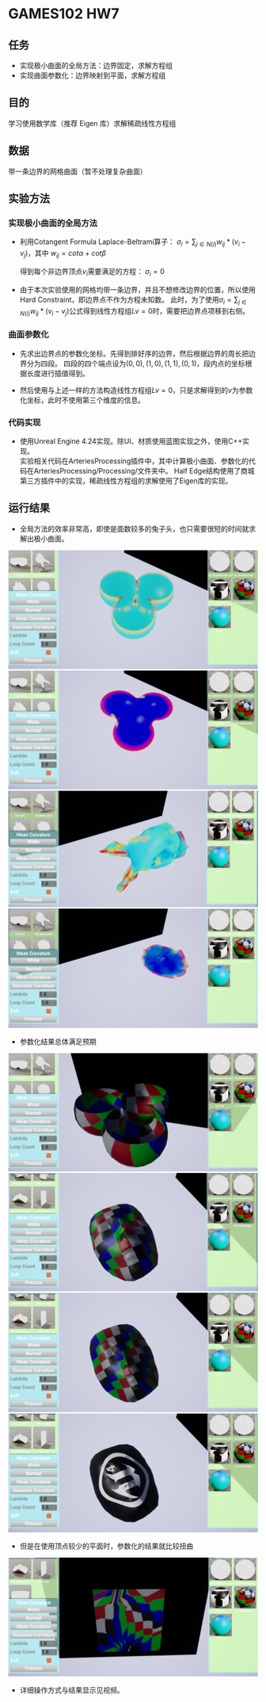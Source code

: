 # GAMES102 HW7 
 
## 任务 
 
- 实现极小曲面的全局方法：边界固定，求解方程组 
- 实现曲面参数化：边界映射到平面，求解方程组 
 
## 目的 
 
学习使用数学库（推荐 Eigen 库）求解稀疏线性方程组 
 
## 数据 

带一条边界的网格曲面（暂不处理复杂曲面） 
 
 
## 实验方法 
 
### 实现极小曲面的全局方法 
 
- 利用Cotangent Formula Laplace-Beltrami算子：
  $\sigma_i=\sum_{j \in N(i)}{w_{ij}*(v_i-v_j)}$，其中
  $w_{ij}=cot\alpha+cot\beta$
  
  得到每个非边界顶点$v_i$需要满足的方程：
  $\sigma_i=0$
 
- 由于本次实验使用的网格均带一条边界，并且不想修改边界的位置，所以使用Hard Constraint，即边界点不作为方程未知数。 
  此时，为了使用$\sigma_i=\sum_{j \in N(i)}{w_{ij}*(v_i-v_j)}$公式得到线性方程组$Lv=0$时，需要把边界点项移到右侧。 
  
### 曲面参数化 

- 先求出边界点的参数化坐标。先得到排好序的边界，然后根据边界的周长把边界分为四段。
  四段的四个端点设为$(0,0),(1,0),(1,1),(0,1)$，段内点的坐标根据长度进行插值得到。

- 然后使用与上述一样的方法构造线性方程组$Lv=0$，只是求解得到的$v$为参数化坐标，此时不使用第三个维度的信息。
 
### 代码实现 
   
- 使用Unreal Engine 4.24实现。除UI、材质使用蓝图实现之外，使用C++实现。  
  实验相关代码在ArteriesProcessing插件中，其中计算极小曲面、参数化的代码在ArteriesProcessing/Processing/文件夹中。 
  Half Edge结构使用了商城第三方插件中的实现，稀疏线性方程组的求解使用了Eigen库的实现。 
 
## 运行结果 
 
- 全局方法的效率非常高，即使是面数较多的兔子头，也只需要很短的时间就求解出极小曲面。 
 
![Fig0](./Figures/Figure-Ball0.PNG) 
![Fig1](./Figures/Figure-Ball1.PNG) 
![Fig2](./Figures/Figure-Rabbit0.PNG) 
![Fig3](./Figures/Figure-Rabbit1.PNG) 
 
- 参数化结果总体满足预期

![Fig4](./Figures/Figure-Ball2.PNG) 
![Fig5](./Figures/Figure-Face0.PNG) 
![Fig6](./Figures/Figure-Face1.PNG) 
![Fig7](./Figures/Figure-Face2.PNG) 

- 但是在使用顶点较少的平面时，参数化的结果就比较扭曲

![Fig8](./Figures/Figure-Plane0.PNG) 
 
- 详细操作方式与结果显示见视频。 
